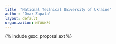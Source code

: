 ```yaml
---
title: "National Technical University of Ukraine"
author: "Omar Zapata"
layout: default
organization: NTUUKPI
---
```


{% include gsoc_proposal.ext %}
